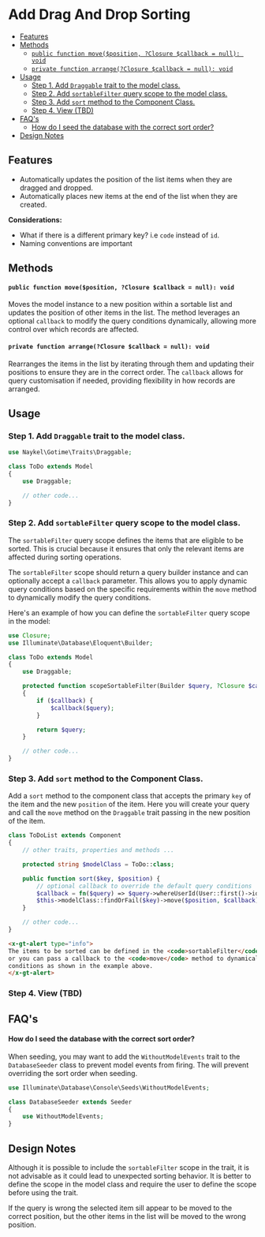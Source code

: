 # Add Drag And Drop Sorting

- [Features](#features)
- [Methods](#methods)
    - [`public function move($position, ?Closure $callback = null): void`](#public-function-moveposition-closure-callback--null-void)
    - [`private function arrange(?Closure $callback = null): void`](#private-function-arrangeclosure-callback--null-void)
- [Usage](#usage)
  - [Step 1. Add `Draggable` trait to the model class.](#step-1-add-draggable-trait-to-the-model-class)
  - [Step 2. Add `sortableFilter` query scope to the model class.](#step-2-add-sortablefilter-query-scope-to-the-model-class)
  - [Step 3. Add `sort` method to the Component Class.](#step-3-add-sort-method-to-the-component-class)
  - [Step 4. View (TBD)](#step-4-view-tbd)
- [FAQ's](#faqs)
    - [How do I seed the database with the correct sort order?](#how-do-i-seed-the-database-with-the-correct-sort-order)
- [Design Notes](#design-notes)

## Features

- Automatically updates the position of the list items when they are dragged and dropped.
- Automatically places new items at the end of the list when they are created.

**Considerations:**

- What if there is a different primary key? i.e `code` instead of `id`.
- Naming conventions are important

## Methods

#### `public function move($position, ?Closure $callback = null): void`

Moves the model instance to a new position within a sortable list and updates the position of other
items in the list. The method leverages an optional `callback` to modify the query conditions
dynamically, allowing more control over which records are affected.

#### `private function arrange(?Closure $callback = null): void`

Rearranges the items in the list by iterating through them and updating their positions to ensure
they are in the correct order. The `callback` allows for query customisation if needed, providing
flexibility in how records are arranged.

## Usage

### Step 1. Add `Draggable` trait to the model class.

```php
use Naykel\Gotime\Traits\Draggable;

class ToDo extends Model
{
    use Draggable;

    // other code...
}
```

### Step 2. Add `sortableFilter` query scope to the model class.

The `sortableFilter` query scope defines the items that are eligible to be sorted. This is crucial
because it ensures that only the relevant items are affected during sorting operations.

The `sortableFilter` scope should return a query builder instance and can optionally accept a
`callback` parameter. This allows you to apply dynamic query conditions based on the specific
requirements within the `move` method to dynamically modify the query conditions.

Here's an example of how you can define the `sortableFilter` query scope in the model:

```php
use Closure;
use Illuminate\Database\Eloquent\Builder;

class ToDo extends Model
{
    use Draggable;

    protected function scopeSortableFilter(Builder $query, ?Closure $callback = null): Builder
    {
        if ($callback) {
            $callback($query);
        }

        return $query;
    }

    // other code...
}
```



### Step 3. Add `sort` method to the Component Class.

Add a `sort` method to the component class that accepts the primary `key` of the item and the new
`position` of the item. Here you will create your query and call the `move` method on the
`Draggable` trait passing in the new position of the item.



```php
class ToDoList extends Component
{
    // other traits, properties and methods ...

    protected string $modelClass = ToDo::class;

    public function sort($key, $position) {
        // optional callback to override the default query conditions
        $callback = fn($query) => $query->whereUserId(User::first()->id);
        $this->modelClass::findOrFail($key)->move($position, $callback);
    }

    // other code...
}
```

```html +parse
<x-gt-alert type="info">
The items to be sorted can be defined in the <code>sortableFilter</code> scope in the model class,
or you can pass a callback to the <code>move</code> method to dynamically modify the query
conditions as shown in the example above.
</x-gt-alert>
```

### Step 4. View (TBD)

## FAQ's

#### <question>How do I seed the database with the correct sort order?</question>

When seeding, you may want to add the `WithoutModelEvents` trait to the `DatabaseSeeder` class to
prevent model events from firing. The will prevent overriding the sort order when seeding.

```php
use Illuminate\Database\Console\Seeds\WithoutModelEvents;

class DatabaseSeeder extends Seeder
{
    use WithoutModelEvents;
}
```

## Design Notes

Although it is possible to include the `sortableFilter` scope in the trait, it is not advisable as
it could lead to unexpected sorting behavior. It is better to define the scope in the model class
and require the user to define the scope before using the trait.

If the query is wrong the selected item sill appear to be moved to the correct position, but the
other items in the list will be moved to the wrong position.